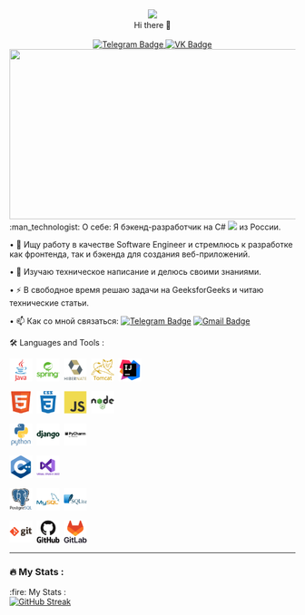 ## 
<div id="header" align="center">
  <img src="https://i.giphy.com/media/v1.Y2lkPTc5MGI3NjExaDdpMDlxcHp6aTg2cDN4N3c5Z2txc2F4d3E0cmNzNDIxMDMxZGc3ciZlcD12MV9pbnRlcm5hbF9naWZfYnlfaWQmY3Q9Zw/QDjpIL6oNCVZ4qzGs7/giphy.gif" width="100"/>
  <div> 
    Hi there 👋
  </div>
  <div>
    <img src="https://komarev.com/ghpvc/?username=WhiSLo&style=flat-square&color=blue" alt=""/>
  </div>
  
  <div id="badges">
    <a href="https://t.me/WWWisL">
      <img src="https://img.shields.io/badge/Telegram-blue?logo=Telegram&logoColor=white&style=for-the-badge" alt="Telegram Badge"/>
    </a>
    <a href="https://vk.com/ww.wisl">
      <img src="https://img.shields.io/badge/VK-blue?logo=VK&logoColor=white&style=for-the-badge" alt="VK Badge"/>
    </a>
  </div>
</div>
<div align="center">
  <img src="https://media.giphy.com/media/dWesBcTLavkZuG35MI/giphy.gif" width="600" height="300"/>
</div>
:man_technologist: О себе: Я бэкенд-разработчик на C# <img src="https://media.giphy.com/media/WUlplcMpOCEmTGBtBW/giphy.gif" width="30"> из России.

• :telescope: Ищу работу в качестве Software Engineer и стремлюсь к разработке как фронтенда, так и бэкенда для создания веб-приложений.

• :seedling: Изучаю техническое написание и делюсь своими знаниями.

• :zap: В свободное время решаю задачи на GeeksforGeeks и читаю технические статьи.

• :mailbox: Как со мной связаться: 
[![Telegram Badge](https://img.shields.io/badge/-WWWisL-blue?style=flat&logo=Telegram&logoColor=white)]([https://t.me/WWWisL](https://t.me/WWWisL)) 
[![Gmail Badge](https://img.shields.io/badge/-maslov.vladislav.evgenevich@gmail.com-c14438?style=flat&logo=Gmail&logoColor=white)](mailto:maslov.vladislav.evgenevich@gmail.com)

:hammer_and_wrench: Languages and Tools :<div>
  <img src="https://github.com/devicons/devicon/blob/master/icons/java/java-original-wordmark.svg" title="Java" alt="Java" width="40" height="40"/>&nbsp;
  <img src="https://github.com/devicons/devicon/blob/master/icons/spring/spring-original-wordmark.svg" title="Spring" alt="Spring" width="40" height="40"/>&nbsp;
  <img src="https://github.com/devicons/devicon/blob/master/icons/hibernate/hibernate-original-wordmark.svg" title="Hibernate" alt="Hibernate" width="40" height="40"/>&nbsp;
  <img src="https://github.com/devicons/devicon/blob/master/icons/tomcat/tomcat-line-wordmark.svg" title="Tomcat" alt="Tomcat" width="40" height="40"/>&nbsp;
  <img src="https://github.com/devicons/devicon/blob/master/icons/intellij/intellij-original.svg" title="intellij" alt="intellij" width="40" height="40"/>&nbsp;

  <img src="https://github.com/devicons/devicon/blob/master/icons/html5/html5-original.svg" title="HTML5" alt="HTML" width="40" height="40"/>&nbsp;
  <img src="https://github.com/devicons/devicon/blob/master/icons/css3/css3-plain-wordmark.svg"  title="CSS3" alt="CSS" width="40" height="40"/>&nbsp;
  <img src="https://github.com/devicons/devicon/blob/master/icons/javascript/javascript-original.svg" title="JavaScript" alt="JavaScript" width="40" height="40"/>&nbsp;
  <img src="https://github.com/devicons/devicon/blob/master/icons/nodejs/nodejs-original-wordmark.svg" title="NodeJS" alt="NodeJS" width="40" height="40"/>&nbsp;
  
  <img src="https://github.com/devicons/devicon/blob/master/icons/python/python-original-wordmark.svg" title="Python" alt="Python" width="40" height="40"/>&nbsp;
  <img src="https://github.com/devicons/devicon/blob/master/icons/django/django-plain-wordmark.svg" title="Django" alt="Django" width="40" height="40"/>&nbsp;
  <img src="https://github.com/devicons/devicon/blob/master/icons/pycharm/pycharm-original-wordmark.svg" title="PyCharm" alt="PyCharm" width="40" height="40"/>&nbsp;

  <img src="https://github.com/devicons/devicon/blob/master/icons/cplusplus/cplusplus-original.svg" title="C++" alt="C++" width="40" height="40"/>&nbsp;
  <img src="https://github.com/devicons/devicon/blob/master/icons/visualstudio/visualstudio-original-wordmark.svg" title="VS" alt="VS" width="40" height="40"/>&nbsp;
    
  <img src="https://github.com/devicons/devicon/blob/master/icons/postgresql/postgresql-original-wordmark.svg" title="PostgreeSQL" alt="PostgreeSQL" width="40" height="40"/>&nbsp;
  <img src="https://github.com/devicons/devicon/blob/master/icons/mysql/mysql-original-wordmark.svg" title="MySQL"  alt="MySQL" width="40" height="40"/>&nbsp;
  <img src="https://github.com/devicons/devicon/blob/master/icons/sqlite/sqlite-original-wordmark.svg" title="SQLite" alt="SQLite" width="40" height="40"/>&nbsp;

  <img src="https://github.com/devicons/devicon/blob/master/icons/git/git-original-wordmark.svg" title="Git" alt="Git" width="40" height="40"/>&nbsp;
  <img src="https://github.com/devicons/devicon/blob/master/icons/github/github-original-wordmark.svg" title="Github" alt="Github" width="40" height="40"/>&nbsp;
  <img src="https://github.com/devicons/devicon/blob/master/icons/gitlab/gitlab-original-wordmark.svg" title="Gitlab" alt="Gitlab" width="40" height="40"/>&nbsp;

---

### :fire: My Stats :

</div>
:fire: My Stats : 
<div>
<a href="https://git.io/streak-stats"><img src="http://github-readme-streak-stats.herokuapp.com?user=WhiSLo&theme=dark&locale=ru" alt="GitHub Streak" /></a>
</div>
    
<!--
**WhISLo/WhISLo** is a ✨ _special_ ✨ repository because its `README.md` (this file) appears on your GitHub profile.

Here are some ideas to get you started:

- 🔭 I’m currently working on ...
- 🌱 I’m currently learning ...
- 👯 I’m looking to collaborate on ...
- 🤔 I’m looking for help with ...
- 💬 Ask me about ...
- 📫 How to reach me: ...
- 😄 Pronouns: ...
- ⚡ Fun fact: ...
-->
